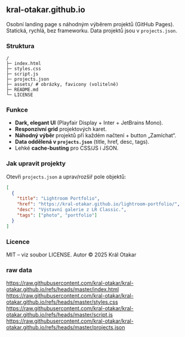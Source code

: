 ## kral-otakar.github.io

Osobní landing page s náhodným výběrem projektů (GitHub Pages).  
Statická, rychlá, bez frameworku. Data projektů jsou v `projects.json`.

### Struktura
```
/
├─ index.html
├─ styles.css
├─ script.js
├─ projects.json
├─ assets/ # obrázky, favicony (volitelně)
├─ README.md
└─ LICENSE
```

### Funkce

- **Dark, elegant UI** (Playfair Display + Inter + JetBrains Mono).
- **Responzivní grid** projektových karet.
- **Náhodný výběr** projektů při každém načtení + button „Zamíchat“.
- **Data oddělená v `projects.json`** (title, href, desc, tags).
- Lehké **cache-busting** pro CSS/JS i JSON.

### Jak upravit projekty

Otevři `projects.json` a uprav/rozšiř pole objektů:

```json
[
  {
    "title": "Lightroom Portfolio",
    "href": "https://kral-otakar.github.io/lightroom-portfolio/",
    "desc": "Výstavní galerie z LR Classic.",
    "tags": ["photo", "portfolio"]
  }
]
```

### Licence

MIT – viz soubor LICENSE.
Autor
© 2025 Král Otakar

### raw data
https://raw.githubusercontent.com/kral-otakar/kral-otakar.github.io/refs/heads/master/index.html
https://raw.githubusercontent.com/kral-otakar/kral-otakar.github.io/refs/heads/master/styles.css
https://raw.githubusercontent.com/kral-otakar/kral-otakar.github.io/refs/heads/master/script.js
https://raw.githubusercontent.com/kral-otakar/kral-otakar.github.io/refs/heads/master/projects.json 

